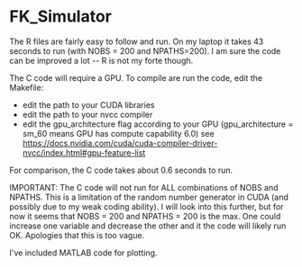 # FK_Simulator


The R files are fairly easy to follow and run. On my laptop it takes 43 seconds to run (with NOBS = 200 and NPATHS=200). I am sure the code can be improved a lot -- R is not my forte though.

The C code will require a GPU. To compile are run the code, edit the Makefile:
 - edit the path to your CUDA libraries
 - edit the path to your nvcc compiler
 - edit the gpu_architecture flag according to your GPU (gpu_architecture = sm_60 means GPU has compute capability 6.0) see https://docs.nvidia.com/cuda/cuda-compiler-driver-nvcc/index.html#gpu-feature-list
 
For comparison, the C code takes about 0.6 seconds to run.

IMPORTANT:
The C code will not run for ALL combinations of NOBS and NPATHS. This is a limitation of the random number generator in CUDA (and possibly due to my weak coding ability). I will look into this further, but for now it seems that NOBS = 200 and NPATHS = 200 is the max. One could increase one variable and decrease the other and it the code will likely run OK. Apologies that this is too vague.
 
 I've included MATLAB code for plotting.
